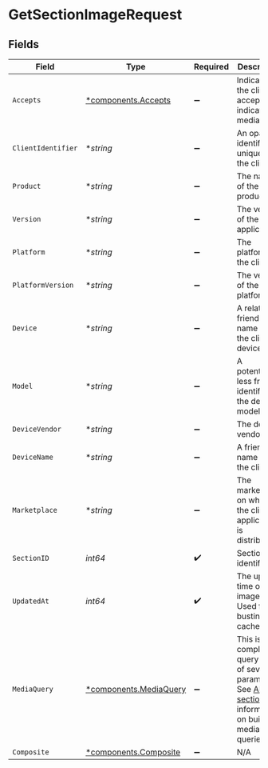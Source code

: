 # GetSectionImageRequest


## Fields

| Field                                                                                                                                                   | Type                                                                                                                                                    | Required                                                                                                                                                | Description                                                                                                                                             | Example                                                                                                                                                 |
| ------------------------------------------------------------------------------------------------------------------------------------------------------- | ------------------------------------------------------------------------------------------------------------------------------------------------------- | ------------------------------------------------------------------------------------------------------------------------------------------------------- | ------------------------------------------------------------------------------------------------------------------------------------------------------- | ------------------------------------------------------------------------------------------------------------------------------------------------------- |
| `Accepts`                                                                                                                                               | [*components.Accepts](../../models/components/accepts.md)                                                                                               | :heavy_minus_sign:                                                                                                                                      | Indicates the client accepts the indicated media types                                                                                                  |                                                                                                                                                         |
| `ClientIdentifier`                                                                                                                                      | **string*                                                                                                                                               | :heavy_minus_sign:                                                                                                                                      | An opaque identifier unique to the client                                                                                                               | abc123                                                                                                                                                  |
| `Product`                                                                                                                                               | **string*                                                                                                                                               | :heavy_minus_sign:                                                                                                                                      | The name of the client product                                                                                                                          | Plex for Roku                                                                                                                                           |
| `Version`                                                                                                                                               | **string*                                                                                                                                               | :heavy_minus_sign:                                                                                                                                      | The version of the client application                                                                                                                   | 2.4.1                                                                                                                                                   |
| `Platform`                                                                                                                                              | **string*                                                                                                                                               | :heavy_minus_sign:                                                                                                                                      | The platform of the client                                                                                                                              | Roku                                                                                                                                                    |
| `PlatformVersion`                                                                                                                                       | **string*                                                                                                                                               | :heavy_minus_sign:                                                                                                                                      | The version of the platform                                                                                                                             | 4.3 build 1057                                                                                                                                          |
| `Device`                                                                                                                                                | **string*                                                                                                                                               | :heavy_minus_sign:                                                                                                                                      | A relatively friendly name for the client device                                                                                                        | Roku 3                                                                                                                                                  |
| `Model`                                                                                                                                                 | **string*                                                                                                                                               | :heavy_minus_sign:                                                                                                                                      | A potentially less friendly identifier for the device model                                                                                             | 4200X                                                                                                                                                   |
| `DeviceVendor`                                                                                                                                          | **string*                                                                                                                                               | :heavy_minus_sign:                                                                                                                                      | The device vendor                                                                                                                                       | Roku                                                                                                                                                    |
| `DeviceName`                                                                                                                                            | **string*                                                                                                                                               | :heavy_minus_sign:                                                                                                                                      | A friendly name for the client                                                                                                                          | Living Room TV                                                                                                                                          |
| `Marketplace`                                                                                                                                           | **string*                                                                                                                                               | :heavy_minus_sign:                                                                                                                                      | The marketplace on which the client application is distributed                                                                                          | googlePlay                                                                                                                                              |
| `SectionID`                                                                                                                                             | *int64*                                                                                                                                                 | :heavy_check_mark:                                                                                                                                      | Section identifier                                                                                                                                      |                                                                                                                                                         |
| `UpdatedAt`                                                                                                                                             | *int64*                                                                                                                                                 | :heavy_check_mark:                                                                                                                                      | The update time of the image.  Used for busting cache.                                                                                                  |                                                                                                                                                         |
| `MediaQuery`                                                                                                                                            | [*components.MediaQuery](../../models/components/mediaquery.md)                                                                                         | :heavy_minus_sign:                                                                                                                                      | This is a complex query built of several parameters.  See [API Info section](#section/API-Info/Media-Queries) for information on building media queries |                                                                                                                                                         |
| `Composite`                                                                                                                                             | [*components.Composite](../../models/components/composite.md)                                                                                           | :heavy_minus_sign:                                                                                                                                      | N/A                                                                                                                                                     |                                                                                                                                                         |